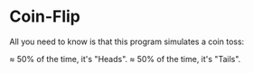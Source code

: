 # Coin-Flip

All you need to know is that this program simulates a coin toss:

≈ 50% of the time, it's "Heads".
≈ 50% of the time, it's "Tails".
